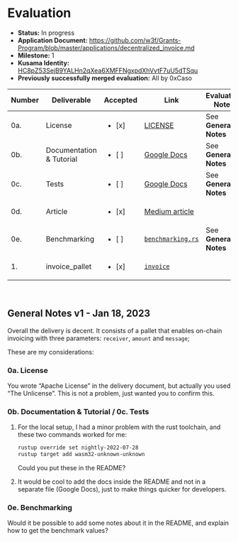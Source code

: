 # Evaluation

- **Status:** In progress
- **Application Document:** https://github.com/w3f/Grants-Program/blob/master/applications/decentralized_invoice.md
- **Milestone:** 1
- **Kusama Identity:** [HC8pZ53SejB9YALHn2qXea6XMFFNgxpdXhVvtF7uU5dTSqu](https://kusama.subscan.io/account/HC8pZ53SejB9YALHn2qXea6XMFFNgxpdXhVvtF7uU5dTSqu)
- **Previously successfully merged evaluation:** All by 0xCaso

| Number | Deliverable | Accepted | Link | Evaluation Notes |
| ------ | ----------- | -------- | ---- |----------------- |
| 0a. | License | <ul><li>[x] </li></ul> | [LICENSE](https://github.com/gertt/Invoice/blob/ae07f6918e3d236fc2e634682120c07d83e7503a/LICENSE) | See **General Notes** |
| 0b. | Documentation & Tutorial | <ul><li>[ ] </li></ul> | [Google Docs](https://docs.google.com/document/d/1NfbCE32XxGJFXaEI4YEcOV7F_3nVmSFDAG8BaM1BXlE/edit?usp=sharing) | See **General Notes** |
| 0c. | Tests | <ul><li>[ ] </li></ul> | [Google Docs](https://docs.google.com/document/d/1NfbCE32XxGJFXaEI4YEcOV7F_3nVmSFDAG8BaM1BXlE/edit?usp=sharing) | See **General Notes** |
| 0d. | Article | <ul><li>[x] </li></ul> | [Medium article](https://medium.com/@gertiprifti/invoice-pallet-built-on-top-of-substrate-framework-bb87ca92392b) |  |
| 0e. | Benchmarking | <ul><li>[ ] </li></ul> | [`benchmarking.rs`](https://github.com/gertt/Invoice/blob/ae07f6918e3d236fc2e634682120c07d83e7503a/pallets/invoice/src/benchmarking.rs) | See **General Notes** |
| 1. | invoice_pallet | <ul><li>[x] </li></ul> | [`invoice`](https://github.com/gertt/Invoice/blob/ae07f6918e3d236fc2e634682120c07d83e7503a/pallets/invoice/src/lib.rs) |  |

<br/>

## General Notes v1 - Jan 18, 2023
Overall the delivery is decent. It consists of a pallet that enables on-chain invoicing with three parameters: `receiver`, `amount` and `message`;

These are my considerations:

### 0a. License
You wrote “Apache License” in the delivery document, but actually you used “The Unlicense”. This is not a problem, just wanted you to confirm this.

### 0b. Documentation & Tutorial / 0c. Tests
1. For the local setup, I had a minor problem with the rust toolchain, and these two commands worked for me:

    ```bash
    rustup override set nightly-2022-07-28
    rustup target add wasm32-unknown-unknown
    ```
    Could you put these in the README?
2. It would be cool to add the docs inside the README and not in a separate file (Google Docs), just to make things quicker for developers.

### 0e. Benchmarking
Would it be possible to add some notes about it in the README, and explain how to get the benchmark values?
